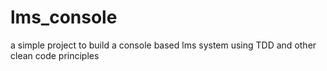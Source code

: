 lms_console
===========

a simple project to build a console based lms system using TDD and other clean code principles